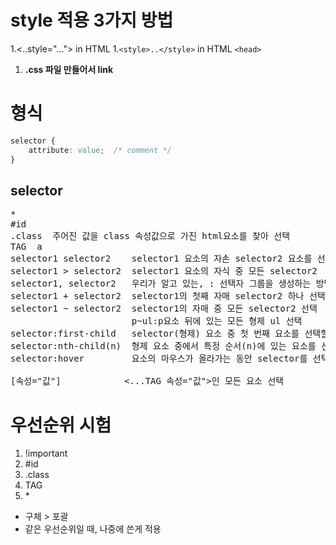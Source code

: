 # style 적용 3가지 방법
1.<..style="..."> in HTML
1.```<style>..</style>``` in HTML ```<head>```
1. __.css 파일 만들어서 link__

# 형식
```css
selector {
    attribute: value;  /* comment */
}
```

## selector 
<pre>
*
#id 
.class  주어진 값을 class 속성값으로 가진 html요소를 찾아 선택
TAG  a
selector1 selector2    selector1 요소의 자손 selector2 요소를 선택한다
selector1 > selector2  selector1 요소의 자식 중 모든 selector2 
selector1, selector2   우리가 알고 있는, : 선택자 그룹을 생성하는 방법으로 모든 일치하는 노드를 선택
selector1 + selector2  selector1의 첫째 자매 selector2 하나 선택
selector1 ~ selector2  selector1의 자매 중 모든 selector2 선택
                       p~ul:p요소 뒤에 있는 모든 형제 ul 선택
selector:first-child   selector(형제) 요소 중 첫 번째 요소를 선택할때
selector:nth-child(n)  형제 요소 중에서 특정 순서(n)에 있는 요소를 선택할때
selector:hover         요소의 마우스가 올라가는 동안 selector를 선택

[속성="값"]            <...TAG 속성="값">인 모든 요소 선택
</pre>

# 우선순위   시험
1. !important
2. #id
3. .class
4. TAG 
5. \*
- 구체 > 포괄
- 같은 우선순위일 때, 나중에 쓴게 적용